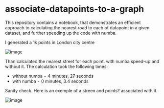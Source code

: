 # associate-datapoints-to-a-graph
This repository contains a notebook, that demonstrates an efficient approach to calculating the nearest road to each of datapoint in a given dataset, 
and further speeding up the code with numba.

I generated a 1k points in London city centre

![image](https://user-images.githubusercontent.com/76249196/150677057-cdece03f-91ff-4467-9bf0-a6d5f8622d7f.png)

Than calculated the nearest street for each point. with numba speed-up and without it. 
The calculation took the following times:

- without numba  -  4 minutes, 27 seconds
- with numba  -  0 minutes, 3.4 seconds

Sanity check. Here is an exemple of a streen and points? associated with it.

![image](https://user-images.githubusercontent.com/76249196/150677139-07563924-6a5a-4482-9a1e-eeea6fddad3f.png)
